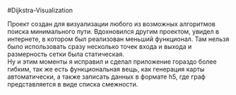 #Dijkstra-Visualization

Проект создан для визуализации любого из возможных алгоритмов поиска минимального пути. 
Вдохновился другим проектом, увидел в интернете, в котором был реализован меньший функционал. Там нельзя было использовать сразу несколько точек входа и выхода и размерность сетки была статическая.\
Ну и этим моменты я исправил и сделал приложение гораздо более гибким, так же есть функциональная вещь, как генерация карты автоматически, а также записать данных в формате h5, где граф представляется в виде списка смежности.





